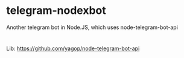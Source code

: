 # telegram-nodexbot
Another telegram bot in Node.JS, which uses node-telegram-bot-api
#

Lib: https://github.com/yagop/node-telegram-bot-api
